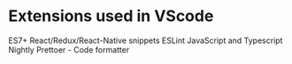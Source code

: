 # Extensions used in VScode

ES7+ React/Redux/React-Native snippets
ESLint
JavaScript and Typescript Nightly
Prettoer - Code formatter
